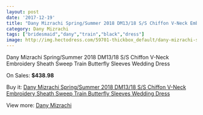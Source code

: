 ```yaml
---
layout: post
date: '2017-12-19'
title: "Dany Mizrachi Spring/Summer 2018 DM13/18 S/S Chiffon V-Neck Embroidery Sheath Sweep Train Butterfly Sleeves Wedding Dress"
category: Dany Mizrachi
tags: ["bridesmaid","dany","train","black","dress"]
image: http://img.hectodress.com/59701-thickbox_default/dany-mizrachi-spring-summer-2018-dm13-18-s-s-chiffon-v-neck-embroidery-sheath-sweep-train-butterfly-sleeves-wedding-dress.jpg
---
```

Dany Mizrachi Spring/Summer 2018 DM13/18 S/S Chiffon V-Neck Embroidery Sheath Sweep Train Butterfly Sleeves Wedding Dress

On Sales: **$438.98**
<a href="https://www.hectodress.com/dany-mizrachi/18967-dany-mizrachi-spring-summer-2018-dm13-18-s-s-chiffon-v-neck-embroidery-sheath-sweep-train-butterfly-sleeves-wedding-dress.html"><amp-img layout="responsive" width="600" height="600" src="//img.hectodress.com/59701-thickbox_default/dany-mizrachi-spring-summer-2018-dm13-18-s-s-chiffon-v-neck-embroidery-sheath-sweep-train-butterfly-sleeves-wedding-dress.jpg" alt="Dany Mizrachi Spring/Summer 2018 DM13/18 S/S Chiffon V-Neck Embroidery Sheath Sweep Train Butterfly Sleeves Wedding Dress 0" /></a>
<a href="https://www.hectodress.com/dany-mizrachi/18967-dany-mizrachi-spring-summer-2018-dm13-18-s-s-chiffon-v-neck-embroidery-sheath-sweep-train-butterfly-sleeves-wedding-dress.html"><amp-img layout="responsive" width="600" height="600" src="//img.hectodress.com/59705-thickbox_default/dany-mizrachi-spring-summer-2018-dm13-18-s-s-chiffon-v-neck-embroidery-sheath-sweep-train-butterfly-sleeves-wedding-dress.jpg" alt="Dany Mizrachi Spring/Summer 2018 DM13/18 S/S Chiffon V-Neck Embroidery Sheath Sweep Train Butterfly Sleeves Wedding Dress 1" /></a>
<a href="https://www.hectodress.com/dany-mizrachi/18967-dany-mizrachi-spring-summer-2018-dm13-18-s-s-chiffon-v-neck-embroidery-sheath-sweep-train-butterfly-sleeves-wedding-dress.html"><amp-img layout="responsive" width="600" height="600" src="//img.hectodress.com/59704-thickbox_default/dany-mizrachi-spring-summer-2018-dm13-18-s-s-chiffon-v-neck-embroidery-sheath-sweep-train-butterfly-sleeves-wedding-dress.jpg" alt="Dany Mizrachi Spring/Summer 2018 DM13/18 S/S Chiffon V-Neck Embroidery Sheath Sweep Train Butterfly Sleeves Wedding Dress 2" /></a>
<a href="https://www.hectodress.com/dany-mizrachi/18967-dany-mizrachi-spring-summer-2018-dm13-18-s-s-chiffon-v-neck-embroidery-sheath-sweep-train-butterfly-sleeves-wedding-dress.html"><amp-img layout="responsive" width="600" height="600" src="//img.hectodress.com/59703-thickbox_default/dany-mizrachi-spring-summer-2018-dm13-18-s-s-chiffon-v-neck-embroidery-sheath-sweep-train-butterfly-sleeves-wedding-dress.jpg" alt="Dany Mizrachi Spring/Summer 2018 DM13/18 S/S Chiffon V-Neck Embroidery Sheath Sweep Train Butterfly Sleeves Wedding Dress 3" /></a>
<a href="https://www.hectodress.com/dany-mizrachi/18967-dany-mizrachi-spring-summer-2018-dm13-18-s-s-chiffon-v-neck-embroidery-sheath-sweep-train-butterfly-sleeves-wedding-dress.html"><amp-img layout="responsive" width="600" height="600" src="//img.hectodress.com/59702-thickbox_default/dany-mizrachi-spring-summer-2018-dm13-18-s-s-chiffon-v-neck-embroidery-sheath-sweep-train-butterfly-sleeves-wedding-dress.jpg" alt="Dany Mizrachi Spring/Summer 2018 DM13/18 S/S Chiffon V-Neck Embroidery Sheath Sweep Train Butterfly Sleeves Wedding Dress 4" /></a>

Buy it: [Dany Mizrachi Spring/Summer 2018 DM13/18 S/S Chiffon V-Neck Embroidery Sheath Sweep Train Butterfly Sleeves Wedding Dress](https://www.hectodress.com/dany-mizrachi/18967-dany-mizrachi-spring-summer-2018-dm13-18-s-s-chiffon-v-neck-embroidery-sheath-sweep-train-butterfly-sleeves-wedding-dress.html "Dany Mizrachi Spring/Summer 2018 DM13/18 S/S Chiffon V-Neck Embroidery Sheath Sweep Train Butterfly Sleeves Wedding Dress")

View more: [Dany Mizrachi](https://www.hectodress.com/312-dany-mizrachi "Dany Mizrachi")